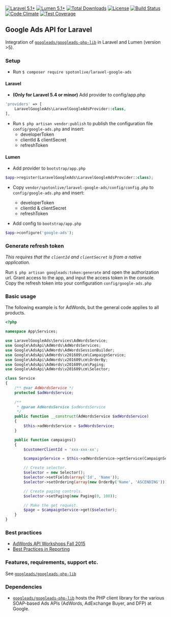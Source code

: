 <p align="center">
<img src="https://cloud.githubusercontent.com/assets/3541622/17292148/47c841ea-57e8-11e6-80c3-773dfd28a1f4.png" alt="">
</p>

[![Laravel 5.1+](https://img.shields.io/badge/Laravel-5.3+-orange.svg?style=flat-square)](http://laravel.com) [![Lumen 5.1+](https://img.shields.io/badge/Lumen-5.3+-orange.svg?style=flat-square)](http://lumen.laravel.com)  [![Total Downloads](https://poser.pugx.org/spotonlive/laravel-google-ads/downloads)](https://packagist.org/packages/spotonlive/laravel-google-ads) [![License](https://poser.pugx.org/spotonlive/laravel-google-ads/license)](https://packagist.org/packages/spotonlive/laravel-google-ads) [![Build Status](https://travis-ci.org/spotonlive/laravel-google-ads.svg?branch=master)](https://travis-ci.org/spotonlive/laravel-google-ads) [![Code Climate](https://codeclimate.com/github/spotonlive/laravel-google-ads/badges/gpa.svg)](https://codeclimate.com/github/spotonlive/laravel-google-ads) [![Test Coverage](https://codeclimate.com/github/spotonlive/laravel-google-ads/badges/coverage.svg)](https://codeclimate.com/github/spotonlive/laravel-google-ads/coverage)

## Google Ads API for Laravel

Integration of [`googleads/googleads-php-lib`](https://github.com/googleads/googleads-php-lib) in Laravel and Lumen (version >5).

### Setup
- Run `$ composer require spotonlive/laravel-google-ads`

#### Laravel

- **(Only for Laravel 5.4 or minor)** Add provider to config/app.php

```php
'providers' => [
    LaravelGoogleAds\LaravelGoogleAdsProvider::class,
],
```

- Run `$ php artisan vendor:publish` to publish the configuration file `config/google-ads.php` and insert:
    - developerToken
    - clientId & clientSecret
    - refreshToken

#### Lumen

- Add provider to `bootstrap/app.php`

```php
$app->register(LaravelGoogleAds\LaravelGoogleAdsProvider::class);
```

- Copy `vendor/spotonlive/laravel-google-ads/config/config.php` to `config/google-ads.php` and insert:
    - developerToken
    - clientId & clientSecret
    - refreshToken

- Add config to `bootstrap/app.php`

```php
$app->configure('google-ads');
```

### Generate refresh token
*This requires that the `clientId` and `clientSecret` is from a native application.*

Run `$ php artisan googleads:token:generate` and open the authorization url. Grant access to the app, and input the
access token in the console. Copy the refresh token into your configuration `config/google-ads.php`

### Basic usage

The following example is for AdWords, but the general code applies to all
products.


```php
<?php

namespace App\Services;

use LaravelGoogleAds\Services\AdWordsService;
use Google\AdsApi\AdWords\AdWordsServices;
use Google\AdsApi\AdWords\AdWordsSessionBuilder;
use Google\AdsApi\AdWords\v201609\cm\CampaignService;
use Google\AdsApi\AdWords\v201609\cm\OrderBy;
use Google\AdsApi\AdWords\v201609\cm\Paging;
use Google\AdsApi\AdWords\v201609\cm\Selector;

class Service
{
    /** @var AdWordsService */
    protected $adWordsService;
    
    /**
     * @param AdWordsService $adWordsService
     */
    public function __construct(AdWordsService $adWordsService)
    {
        $this->adWordsService = $adWordsService;
    }

    public function campaigns()
    {
        $customerClientId = 'xxx-xxx-xx';

        $campaignService = $this->adWordsService->getService(CampaignService::class, $customerClientId);

        // Create selector.
        $selector = new Selector();
        $selector->setFields(array('Id', 'Name'));
        $selector->setOrdering(array(new OrderBy('Name', 'ASCENDING')));

        // Create paging controls.
        $selector->setPaging(new Paging(0, 100));

        // Make the get request.
        $page = $campaignService->get($selector);
    }
}
```

### Best practices
- [AdWords API Workshops Fall 2015](https://www.youtube.com/playlist?list=PLKByxjzUC-N8mEDQF9ARMMkSv0AmYbpsh)
- [Best Practices in Reporting](https://www.youtube.com/watch?v=nRh-sIUqY84&index=2&list=PLKByxjzUC-N8mEDQF9ARMMkSv0AmYbpsh)

### Features, requirements, support etc.
See [`googleads/googleads-php-lib`](https://github.com/googleads/googleads-php-lib/blob/master/README.md)

### Dependencies
- [`googleads/googleads-php-lib`](https://github.com/googleads/googleads-php-lib) hosts the PHP client library for the various SOAP-based Ads APIs (AdWords, AdExchange Buyer, and DFP) at Google.

